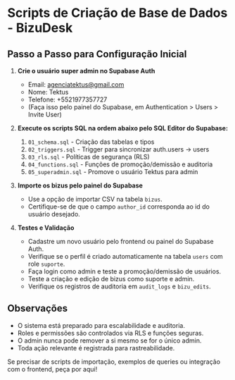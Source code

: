 # Scripts de Criação de Base de Dados - BizuDesk

## Passo a Passo para Configuração Inicial

1. **Crie o usuário super admin no Supabase Auth**
   - Email: agenciatektus@gmail.com
   - Nome: Tektus
   - Telefone: +5521977357727
   - (Faça isso pelo painel do Supabase, em Authentication > Users > Invite User)

2. **Execute os scripts SQL na ordem abaixo pelo SQL Editor do Supabase:**

   1. `01_schema.sql` - Criação das tabelas e tipos
   2. `02_triggers.sql` - Trigger para sincronizar auth.users -> users
   3. `03_rls.sql` - Políticas de segurança (RLS)
   4. `04_functions.sql` - Funções de promoção/demissão e auditoria
   5. `05_superadmin.sql` - Promove o usuário Tektus para admin

3. **Importe os bizus pelo painel do Supabase**
   - Use a opção de importar CSV na tabela `bizus`.
   - Certifique-se de que o campo `author_id` corresponda ao id do usuário desejado.

4. **Testes e Validação**
   - Cadastre um novo usuário pelo frontend ou painel do Supabase Auth.
   - Verifique se o perfil é criado automaticamente na tabela `users` com role `suporte`.
   - Faça login como admin e teste a promoção/demissão de usuários.
   - Teste a criação e edição de bizus como suporte e admin.
   - Verifique os registros de auditoria em `audit_logs` e `bizu_edits`.

## Observações
- O sistema está preparado para escalabilidade e auditoria.
- Roles e permissões são controlados via RLS e funções seguras.
- O admin nunca pode remover a si mesmo se for o único admin.
- Toda ação relevante é registrada para rastreabilidade.

Se precisar de scripts de importação, exemplos de queries ou integração com o frontend, peça por aqui! 
